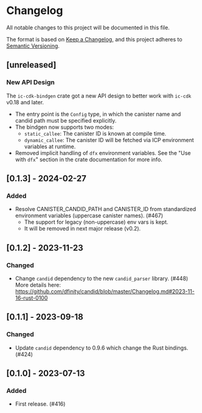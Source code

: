 # Changelog
All notable changes to this project will be documented in this file.

The format is based on [Keep a Changelog](https://keepachangelog.com/en/1.0.0/),
and this project adheres to [Semantic Versioning](https://semver.org/spec/v2.0.0.html).

## [unreleased]

### New API Design

The `ic-cdk-bindgen` crate got a new API design to better work with `ic-cdk` v0.18 and later.
- The entry point is the `Config` type, in which the canister name and candid path must be specified explicitly.
- The bindgen now supports two modes:
  - `static_callee`: The canister ID is known at compile time.
  - `dynamic_callee`: The canister ID will be fetched via ICP environment variables at runtime.
- Removed implicit handling of `dfx` environment variables. See the "Use with `dfx`" section in the crate documentation for more info.

## [0.1.3] - 2024-02-27

### Added

- Resolve CANISTER_CANDID_PATH and CANISTER_ID from standardized environment variables (uppercase canister names). (#467)
  - The support for legacy (non-uppercase) env vars is kept.
  - It will be removed in next major release (v0.2).

## [0.1.2] - 2023-11-23

### Changed

- Change `candid` dependency to the new `candid_parser` library. (#448)
  More details here: https://github.com/dfinity/candid/blob/master/Changelog.md#2023-11-16-rust-0100

## [0.1.1] - 2023-09-18

### Changed

- Update `candid` dependency to 0.9.6 which change the Rust bindings. (#424)

## [0.1.0] - 2023-07-13

### Added

- First release. (#416)

